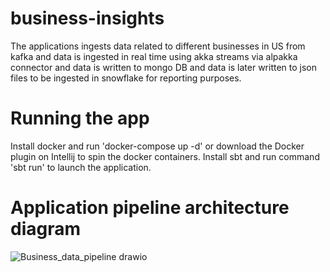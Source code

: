 # business-insights
The applications ingests data related to different businesses in US from kafka and data is ingested in real time using akka streams via alpakka connector and data is written to mongo DB and data is later written to json files to be ingested in snowflake for reporting purposes.

# Running the app

Install docker and run 'docker-compose up -d' or download the Docker plugin on Intellij to spin the docker containers.
Install sbt and run command 'sbt run' to launch the application.

# Application pipeline architecture diagram


![Business_data_pipeline drawio](https://github.com/sarthak2897/business-insights/assets/60536515/52fac525-7123-41c4-8e62-9155365c70f9)
